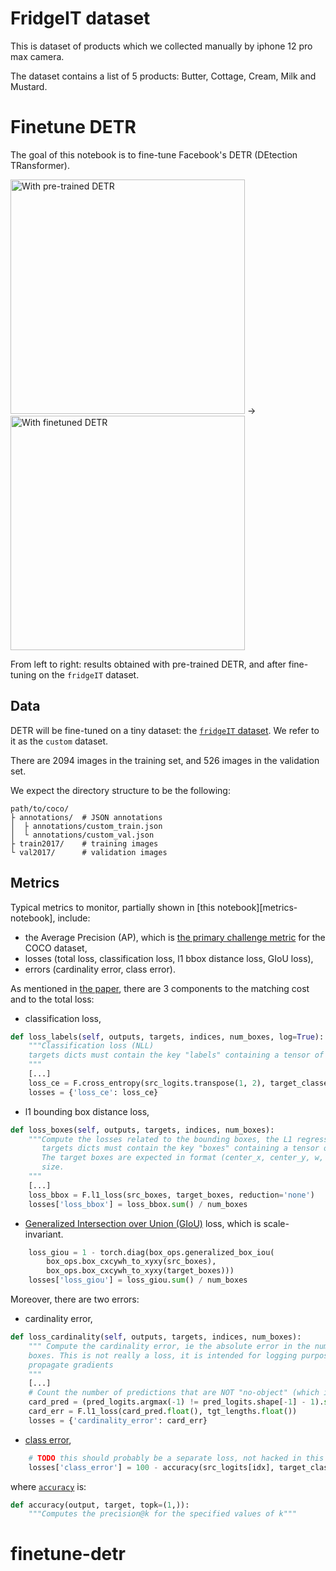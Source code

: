 # FridgeIT dataset
This is dataset of products which we collected manually by iphone 12 pro max camera.

The dataset contains a list of 5 products: Butter, Cottage, Cream, Milk and Mustard.
# Finetune DETR

The goal of this notebook is to fine-tune Facebook's DETR (DEtection TRansformer).

<img alt="With pre-trained DETR" src="https://github.com/YoniIfrah/DETR_Object_Detection/blob/b01f8c41e4e6b77b868149dca260f57030e0a876/assets/images/current.jpeg" width="375"> -> <img alt="With finetuned DETR" src="https://github.com/YoniIfrah/DETR_Object_Detection/blob/b01f8c41e4e6b77b868149dca260f57030e0a876/assets/images/output.jpeg" width="375">

From left to right: results obtained with pre-trained DETR, and after fine-tuning on the `fridgeIT` dataset.

## Data

DETR will be fine-tuned on a tiny dataset: the [`fridgeIT` dataset](https://github.com/YoniIfrah/DETR_Object_Detection/tree/main/custom).
We refer to it as the `custom` dataset.

There are 2094 images in the training set, and 526 images in the validation set.

We expect the directory structure to be the following:
```
path/to/coco/
├ annotations/  # JSON annotations
│  ├ annotations/custom_train.json
│  └ annotations/custom_val.json
├ train2017/    # training images
└ val2017/      # validation images
```

## Metrics

Typical metrics to monitor, partially shown in [this notebook][metrics-notebook], include:
-   the Average Precision (AP), which is [the primary challenge metric](https://cocodataset.org/#detection-eval) for the COCO dataset,
-   losses (total loss, classification loss, l1 bbox distance loss, GIoU loss),
-   errors (cardinality error, class error).

As mentioned in [the paper](https://arxiv.org/abs/2005.12872), there are 3 components to the matching cost and to the total loss:
-   classification loss,
```python
def loss_labels(self, outputs, targets, indices, num_boxes, log=True):
    """Classification loss (NLL)
    targets dicts must contain the key "labels" containing a tensor of dim [nb_target_boxes]
    """
    [...]
    loss_ce = F.cross_entropy(src_logits.transpose(1, 2), target_classes, self.empty_weight)
    losses = {'loss_ce': loss_ce}
```
-   l1 bounding box distance loss,
```python
def loss_boxes(self, outputs, targets, indices, num_boxes):
    """Compute the losses related to the bounding boxes, the L1 regression loss and the GIoU loss
       targets dicts must contain the key "boxes" containing a tensor of dim [nb_target_boxes, 4]
       The target boxes are expected in format (center_x, center_y, w, h),normalized by the image
       size.
    """
    [...]
    loss_bbox = F.l1_loss(src_boxes, target_boxes, reduction='none')
    losses['loss_bbox'] = loss_bbox.sum() / num_boxes
```
-   [Generalized Intersection over Union (GIoU)](https://giou.stanford.edu/) loss, which is scale-invariant.
```python
    loss_giou = 1 - torch.diag(box_ops.generalized_box_iou(
        box_ops.box_cxcywh_to_xyxy(src_boxes),
        box_ops.box_cxcywh_to_xyxy(target_boxes)))
    losses['loss_giou'] = loss_giou.sum() / num_boxes
```

Moreover, there are two errors:
-   cardinality error,
```python
def loss_cardinality(self, outputs, targets, indices, num_boxes):
    """ Compute the cardinality error, ie the absolute error in the number of predicted non-empty
    boxes. This is not really a loss, it is intended for logging purposes only. It doesn't
    propagate gradients
    """
    [...]
    # Count the number of predictions that are NOT "no-object" (which is the last class)
    card_pred = (pred_logits.argmax(-1) != pred_logits.shape[-1] - 1).sum(1)
    card_err = F.l1_loss(card_pred.float(), tgt_lengths.float())
    losses = {'cardinality_error': card_err}
```
-   [class error](https://github.com/facebookresearch/detr/blob/5e66b4cd15b2b182da347103dd16578d28b49d69/models/detr.py#L126),
```python
    # TODO this should probably be a separate loss, not hacked in this one here
    losses['class_error'] = 100 - accuracy(src_logits[idx], target_classes_o)[0]
```
where [`accuracy`](https://github.com/facebookresearch/detr/blob/5e66b4cd15b2b182da347103dd16578d28b49d69/util/misc.py#L432) is:
```python
def accuracy(output, target, topk=(1,)):
    """Computes the precision@k for the specified values of k"""
```
# finetune-detr
